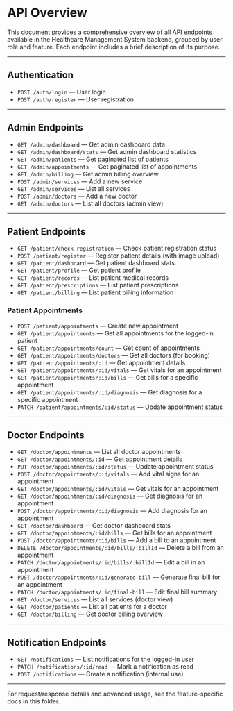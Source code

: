 # API Overview

This document provides a comprehensive overview of all API endpoints available in the Healthcare Management System backend, grouped by user role and feature. Each endpoint includes a brief description of its purpose.

---

## Authentication
- `POST /auth/login` — User login
- `POST /auth/register` — User registration

---

## Admin Endpoints
- `GET /admin/dashboard` — Get admin dashboard data
- `GET /admin/dashboard/stats` — Get admin dashboard statistics
- `GET /admin/patients` — Get paginated list of patients
- `GET /admin/appointments` — Get paginated list of appointments
- `GET /admin/billing` — Get admin billing overview
- `POST /admin/services` — Add a new service
- `GET /admin/services` — List all services
- `POST /admin/doctors` — Add a new doctor
- `GET /admin/doctors` — List all doctors (admin view)

---

## Patient Endpoints
- `GET /patient/check-registration` — Check patient registration status
- `POST /patient/register` — Register patient details (with image upload)
- `GET /patient/dashboard` — Get patient dashboard stats
- `GET /patient/profile` — Get patient profile
- `GET /patient/records` — List patient medical records
- `GET /patient/prescriptions` — List patient prescriptions
- `GET /patient/billing` — List patient billing information

### Patient Appointments
- `POST /patient/appointments` — Create new appointment
- `GET /patient/appointments` — Get all appointments for the logged-in patient
- `GET /patient/appointments/count` — Get count of appointments
- `GET /patient/appointments/doctors` — Get all doctors (for booking)
- `GET /patient/appointments/:id` — Get appointment details
- `GET /patient/appointments/:id/vitals` — Get vitals for an appointment
- `GET /patient/appointments/:id/bills` — Get bills for a specific appointment
- `GET /patient/appointments/:id/diagnosis` — Get diagnosis for a specific appointment
- `PATCH /patient/appointments/:id/status` — Update appointment status

---

## Doctor Endpoints
- `GET /doctor/appointments` — List all doctor appointments
- `GET /doctor/appointments/:id` — Get appointment details
- `PUT /doctor/appointments/:id/status` — Update appointment status
- `POST /doctor/appointments/:id/vitals` — Add vital signs for an appointment
- `GET /doctor/appointments/:id/vitals` — Get vitals for an appointment
- `GET /doctor/appointments/:id/diagnosis` — Get diagnosis for an appointment
- `POST /doctor/appointments/:id/diagnosis` — Add diagnosis for an appointment
- `GET /doctor/dashboard` — Get doctor dashboard stats
- `GET /doctor/appointments/:id/bills` — Get bills for an appointment
- `POST /doctor/appointments/:id/bills` — Add a bill to an appointment
- `DELETE /doctor/appointments/:id/bills/:billId` — Delete a bill from an appointment
- `PATCH /doctor/appointments/:id/bills/:billId` — Edit a bill in an appointment
- `POST /doctor/appointments/:id/generate-bill` — Generate final bill for an appointment
- `PATCH /doctor/appointments/:id/final-bill` — Edit final bill summary
- `GET /doctor/services` — List all services (doctor view)
- `GET /doctor/patients` — List all patients for a doctor
- `GET /doctor/billing` — Get doctor billing overview

---

## Notification Endpoints
- `GET /notifications` — List notifications for the logged-in user
- `PATCH /notifications/:id/read` — Mark a notification as read
- `POST /notifications` — Create a notification (internal use)

---

For request/response details and advanced usage, see the feature-specific docs in this folder.
